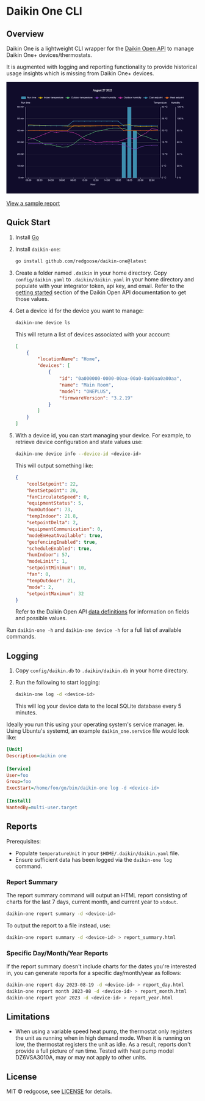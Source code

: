 # Daikin One CLI

## Overview

Daikin One is a lightweight CLI wrapper for the [Daikin Open API](https://www.daikinone.com/openapi/index.html) to manage Daikin One+ devices/thermostats.

It is augmented with logging and reporting functionality to provide historical usage insights which is missing from Daikin One+ devices.

![Sample chart](docs/resources/chart.png)

[View a sample report](https://redgoose.github.io/daikin-one/resources/sample_report.html)

## Quick Start

1. Install [Go](https://golang.org/doc/install)
2. Install `daikin-one`:

	```sh
	go install github.com/redgoose/daikin-one@latest
	```

3. Create a folder named `.daikin` in your home directory. Copy `config/daikin.yaml` to `.daikin/daikin.yaml` in your home directory and populate with your integrator token, api key, and email. Refer to the [getting started](https://www.daikinone.com/openapi/documentation/index.html#gettingstarted) section of the Daikin Open API documentation to get those values.


4. Get a device id for the device you want to manage:

	```sh
	daikin-one device ls
	```

	This will return a list of devices associated with your account:

	```json
	[
		{
			"locationName": "Home",
			"devices": [
				{
					"id": "0a000000-0000-00aa-00a0-0a00aa0a00aa",
					"name": "Main Room",
					"model": "ONEPLUS",
					"firmwareVersion": "3.2.19"
				}
			]
		}
	]
	```



5. With a device id, you can start managing your device. For example, to retrieve device configuration and state values use:

	```sh
	daikin-one device info --device-id <device-id>
	```

	This will output something like:

	```json
	{
		"coolSetpoint": 22,
		"heatSetpoint": 20,
		"fanCirculateSpeed": 0,
		"equipmentStatus": 5,
		"humOutdoor": 73,
		"tempIndoor": 21.8,
		"setpointDelta": 2,
		"equipmentCommunication": 0,
		"modeEmHeatAvailable": true,
		"geofencingEnabled": true,
		"scheduleEnabled": true,
		"humIndoor": 57,
		"modeLimit": 1,
		"setpointMinimum": 10,
		"fan": 0,
		"tempOutdoor": 21,
		"mode": 2,
		"setpointMaximum": 32
	}
	```

	Refer to the Daikin Open API [data definitions](https://www.daikinone.com/openapi/documentation/index.html#datadefinitions) for information on fields and possible values.

Run `daikin-one -h` and `daikin-one device -h` for a full list of available commands.

## Logging

1. Copy `config/daikin.db` to `.daikin/daikin.db` in your home directory.
2. Run the following to start logging:
	```sh
	daikin-one log -d <device-id>
	```

	This will log your device data to the local SQLite database every 5 minutes.

Ideally you run this using your operating system's service manager. ie. Using Ubuntu's systemd, an example `daikin_one.service` file would look like:

```ini
[Unit]
Description=daikin one

[Service]
User=foo
Group=foo
ExecStart=/home/foo/go/bin/daikin-one log -d <device-id>

[Install]
WantedBy=multi-user.target
```

## Reports

Prerequisites:

* Populate `temperatureUnit` in your  `$HOME/.daikin/daikin.yaml` file.
* Ensure sufficient data has been logged via the `daikin-one log` command.

### Report Summary

The report summary command will output an HTML report consisting of charts for the last 7 days, current month, and current year to `stdout`.

```sh
daikin-one report summary -d <device-id>
```

To output the report to a file instead, use:

```sh
daikin-one report summary -d <device-id> > report_summary.html
```

### Specific Day/Month/Year Reports

If the report summary doesn't include charts for the dates you're interested in, you can generate reports for a specific day/month/year as follows:

```sh
daikin-one report day 2023-08-19 -d <device-id> > report_day.html
daikin-one report month 2023-08 -d <device-id> > report_month.html
daikin-one report year 2023 -d <device-id> > report_year.html
```

## Limitations

* When using a variable speed heat pump, the thermostat only registers the unit as running when in high demand mode. When it is running on low, the thermostat registers the unit as idle. As a result, reports don't provide a full picture of run time. Tested with heat pump model DZ6VSA3010A, may or may not apply to other units.

## License

MIT © redgoose, see [LICENSE](https://github.com/redgoose/daikin-one/blob/master/LICENSE) for details.
